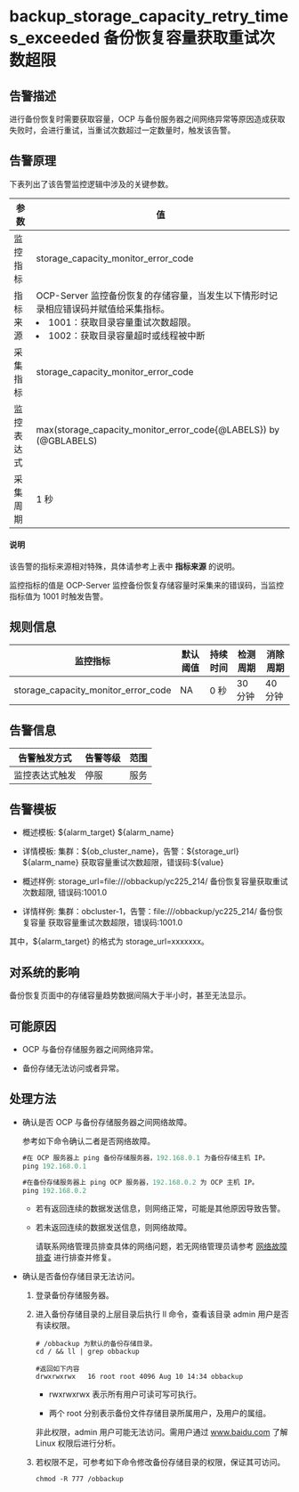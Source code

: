 backup_storage_capacity_retry_times_exceeded 备份恢复容量获取重试次数超限
================================================================================

**告警描述**
-----------------------------

进行备份恢复时需要获取容量，OCP 与备份服务器之间网络异常等原因造成获取失败时，会进行重试，当重试次数超过一定数量时，触发该告警。

告警原理
-------------------------

下表列出了该告警监控逻辑中涉及的关键参数。

|  参数   |                                                                                                 值                                                                                                  |
|-------|----------------------------------------------------------------------------------------------------------------------------------------------------------------------------------------------------|
| 监控指标  | storage_capacity_monitor_error_code                                                                                                                                                                |
| 指标来源  | OCP-Server 监控备份恢复的存储容量，当发生以下情形时记录相应错误码并赋值给采集指标。 <li>1001：获取目录容量重试次数超限。   </li><li>1002：获取目录容量超时或线程被中断 </li>   |
| 采集指标  | storage_capacity_monitor_error_code                                                                                                                                                                |
| 监控表达式 | max(storage_capacity_monitor_error_code{@LABELS}) by (@GBLABELS)                                                                                                                                   |
| 采集周期  | 1 秒                                                                                                                                                                                                |

  <main id="notice" type='explain'>
    <h4>说明</h4>
    <p>该告警的指标来源相对特殊，具体请参考上表中 <strong>指标来源</strong> 的说明。</p>
  </main>

监控指标的值是 OCP-Server 监控备份恢复存储容量时采集来的错误码，当监控指标值为 1001 时触发告警。

**规则信息**
-----------------------------

|                监控指标                 | 默认阈值 | 持续时间 | 检测周期  | 消除周期  |
|-------------------------------------|------|------|-------|-------|
| storage_capacity_monitor_error_code | NA   | 0 秒  | 30 分钟 | 40 分钟 |

**告警信息**
-----------------------------

| 告警触发方式  | 告警等级 | 范围 |
|---------|------|----|
| 监控表达式触发 | 停服   | 服务 |

**告警模板**
-----------------------------

* 概述模板: \${alarm_target} \${alarm_name}

* 详情模板: 集群：\${ob_cluster_name}，告警：\${storage_url} \${alarm_name} 获取容量重试次数超限，错误码:\${value}  

* 概述样例: storage_url=file:///obbackup/yc225_214/ 备份恢复容量获取重试次数超限, 错误码:1001.0

* 详情样例: 集群：obcluster-1，告警：file:///obbackup/yc225_214/ 备份恢复容量 获取容量重试次数超限，错误码:1001.0

其中，${alarm_target} 的格式为 storage_url=xxxxxxx。

**对系统的影响**
-------------------------------

备份恢复页面中的存储容量趋势数据间隔大于半小时，甚至无法显示。

**可能原因**
-----------------------------

* OCP 与备份存储服务器之间网络异常。

* 备份存储无法访问或者异常。

**处理方法**
-----------------------------

* 确认是否 OCP 与备份存储服务器之间网络故障。

  参考如下命令确认二者是否网络故障。

  ```java
  #在 OCP 服务器上 ping 备份存储服务器，192.168.0.1 为备份存储主机 IP。
  ping 192.168.0.1
  
  #在备份存储服务器上 ping OCP 服务器，192.168.0.2 为 OCP 主机 IP。
  ping 192.168.0.2
  ```

  * 若有返回连续的数据发送信息，则网络正常，可能是其他原因导致告警。

  * 若未返回连续的数据发送信息，则网络故障。

    请联系网络管理员排查具体的网络问题，若无网络管理员请参考 [网络故障排查](../5.appendix/6.network-troubleshooting.md) 进行排查并修复。

* 确认是否备份存储目录无法访问。

  1. 登录备份存储服务器。

  2. 进入备份存储目录的上层目录后执行 ll 命令，查看该目录 admin 用户是否有读权限。

     ```shell
     # /obbackup 为默认的备份存储目录。
     cd / && ll | grep obbackup
     
     #返回如下内容
     drwxrwxrwx   16 root root 4096 Aug 10 14:34 obbackup
     ```

     * rwxrwxrwx 表示所有用户可读可写可执行。

     * 两个 root 分别表示备份文件存储目录所属用户，及用户的属组。

     非此权限，admin 用户可能无法访问。需用户通过 www.baidu.com 了解 Linux 权限后进行分析。

  3. 若权限不足，可参考如下命令修改备份存储目录的权限，保证其可访问。

     ```shell
     chmod -R 777 /obbackup 
     ```
